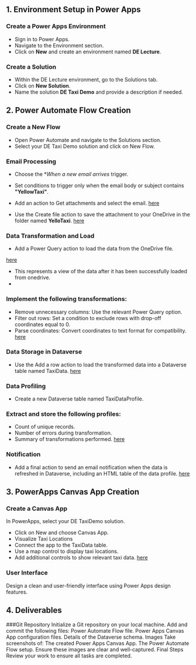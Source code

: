 ## 1. Environment Setup in Power Apps
### Create a Power Apps Environment
- Sign in to Power Apps.
- Navigate to the Environment section.
- Click on **New** and create an environment named **DE Lecture**.

### Create a Solution

- Within the DE Lecture environment, go to the Solutions tab.
- Click on **New Solution**.
- Name the solution **DE Taxi Demo** and provide a description if needed.

## 2. Power Automate Flow Creation

### Create a New Flow

- Open Power Automate and navigate to the Solutions section.
- Select your DE Taxi Demo solution and click on New Flow.

### Email Processing
- Choose the **When a new email arrives* trigger.  
- Set conditions to trigger only when the email body or subject contains **"YellowTaxi"**.
- Add an action to Get attachments and select the email.
   [here](PowerApp/Images/flow1.png)
  
- Use the Create file action to save the attachment to your OneDrive in the folder named **YelloTaxi**.
 [here](PowerApp/Images/createfile.png)

### Data Transformation and Load
- Add a Power Query action to load the data from the OneDrive file.

[here](PowerApp/Images/before_transform.png)
- This represents a view of the data after it has been successfully loaded from onedrive.
- 
### Implement the following transformations:
- Remove unnecessary columns: Use the relevant Power Query option.
- Filter out rows: Set a condition to exclude rows with drop-off coordinates equal to 0.
- Parse coordinates: Convert coordinates to text format for compatibility.
  [here](PowerApp/Images/YellowProfile.png)

### Data Storage in Dataverse
- Use the Add a row action to load the transformed data into a Dataverse table named TaxiData.
[here](PowerApp/Images/add_new_row.png)

### Data Profiling
- Create a new Dataverse table named TaxiDataProfile.

 ### Extract and store the following profiles:
- Count of unique records.
- Number of errors during transformation.
- Summary of transformations performed.
  [here](PowerApp/Images/taxiprofile.png)

### Notification
- Add a final action to send an email notification when the data is refreshed in Dataverse, including an HTML table of the data profile.
[here](PowerApp/Images/complete_flow.png)

## 3. PowerApps Canvas App Creation

### Create a Canvas App

In PowerApps, select your DE TaxiDemo solution.

- Click on New and choose Canvas App.
- Visualize Taxi Locations
- Connect the app to the TaxiData table.
- Use a map control to display taxi locations.
- Add additional controls to show relevant taxi data.
[here](PowerApp/Images/YellowTaxiApp.png)

### User Interface
Design a clean and user-friendly interface using Power Apps design features.

## 4. Deliverables

###Git Repository
Initialize a Git repository on your local machine.
Add and commit the following files:
Power Automate Flow file.
Power Apps Canvas App configuration files.
Details of the Dataverse schema.
Images
Take screenshots of:
The created Power Apps Canvas App.
The Power Automate Flow setup.
Ensure these images are clear and well-captured.
Final Steps
Review your work to ensure all tasks are completed.
